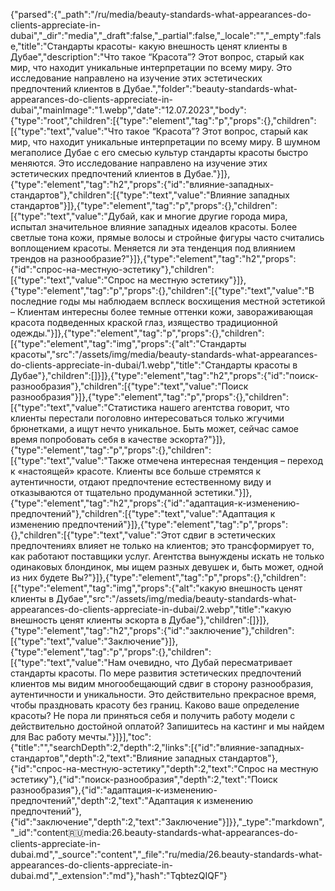{"parsed":{"_path":"/ru/media/beauty-standards-what-appearances-do-clients-appreciate-in-dubai","_dir":"media","_draft":false,"_partial":false,"_locale":"","_empty":false,"title":"Стандарты красоты- какую внешность ценят клиенты в Дубае","description":"Что такое “Красота”? Этот вопрос, старый как мир, что находит уникальные интерпретации по всему миру. Это исследование направлено на изучение этих эстетических предпочтений клиентов в Дубае.","folder":"beauty-standards-what-appearances-do-clients-appreciate-in-dubai","mainImage":"1.webp","date":"12.07.2023","body":{"type":"root","children":[{"type":"element","tag":"p","props":{},"children":[{"type":"text","value":"Что такое “Красота”? Этот вопрос, старый как мир, что находит уникальные интерпретации по всему миру. В шумном мегаполисе Дубае с его смесью культур стандарты красоты быстро меняются. Это исследование направлено на изучение этих эстетических предпочтений клиентов в Дубае."}]},{"type":"element","tag":"h2","props":{"id":"влияние-западных-стандартов"},"children":[{"type":"text","value":"Влияние западных стандартов"}]},{"type":"element","tag":"p","props":{},"children":[{"type":"text","value":"Дубай, как и многие другие города мира, испытал значительное влияние западных идеалов красоты. Более светлые тона кожи, прямые волосы и стройные фигуры часто считались воплощением красоты. Меняется ли эта тенденция под влиянием трендов на разнообразие?"}]},{"type":"element","tag":"h2","props":{"id":"спрос-на-местную-эстетику"},"children":[{"type":"text","value":"Спрос на местную эстетику"}]},{"type":"element","tag":"p","props":{},"children":[{"type":"text","value":"В последние годы мы наблюдаем всплеск восхищения местной эстетикой – Клиентам интересны более темные оттенки кожи, завораживающая красота подведенных краской глаз, изящество традиционной одежды."}]},{"type":"element","tag":"p","props":{},"children":[{"type":"element","tag":"img","props":{"alt":"Стандарты красоты","src":"/assets/img/media/beauty-standards-what-appearances-do-clients-appreciate-in-dubai/1.webp","title":"Стандарты красоты в Дубае"},"children":[]}]},{"type":"element","tag":"h2","props":{"id":"поиск-разнообразия"},"children":[{"type":"text","value":"Поиск разнообразия"}]},{"type":"element","tag":"p","props":{},"children":[{"type":"text","value":"Статистика нашего агентства говорит, что клиенты перестали поголовно интересоваться только жгучими брюнетками, а ищут нечто уникальное. Быть может, сейчас самое время попробовать себя в качестве эскорта?"}]},{"type":"element","tag":"p","props":{},"children":[{"type":"text","value":"Также отмечена интересная тенденция – переход к «настоящей» красоте. Клиенты все больше стремятся к аутентичности, отдают предпочтение естественному виду и отказываются от тщательно продуманной эстетики."}]},{"type":"element","tag":"h2","props":{"id":"адаптация-к-изменению-предпочтений"},"children":[{"type":"text","value":"Адаптация к изменению предпочтений"}]},{"type":"element","tag":"p","props":{},"children":[{"type":"text","value":"Этот сдвиг в эстетических предпочтениях влияет не только на клиентов; это трансформирует то, как работают поставщики услуг. Агентства вынуждены искать не только одинаковых блондинок, мы ищем разных девушек и, быть может, одной из них будете Вы?"}]},{"type":"element","tag":"p","props":{},"children":[{"type":"element","tag":"img","props":{"alt":"какую внешность ценят клиенты в Дубае","src":"/assets/img/media/beauty-standards-what-appearances-do-clients-appreciate-in-dubai/2.webp","title":"какую внешность ценят клиенты эскорта в Дубае"},"children":[]}]},{"type":"element","tag":"h2","props":{"id":"заключение"},"children":[{"type":"text","value":"Заключение"}]},{"type":"element","tag":"p","props":{},"children":[{"type":"text","value":"Нам очевидно, что Дубай пересматривает стандарты красоты. По мере развития эстетических предпочтений клиентов мы видим многообещающий сдвиг в сторону разнообразия, аутентичности и уникальности. Это действительно прекрасное время, чтобы праздновать красоту без границ. Каково ваше определение красоты? Не пора ли приняться себя и получить работу модели с действительно достойной оплатой? Запишитесь на кастинг и мы найдем для Вас работу мечты."}]}],"toc":{"title":"","searchDepth":2,"depth":2,"links":[{"id":"влияние-западных-стандартов","depth":2,"text":"Влияние западных стандартов"},{"id":"спрос-на-местную-эстетику","depth":2,"text":"Спрос на местную эстетику"},{"id":"поиск-разнообразия","depth":2,"text":"Поиск разнообразия"},{"id":"адаптация-к-изменению-предпочтений","depth":2,"text":"Адаптация к изменению предпочтений"},{"id":"заключение","depth":2,"text":"Заключение"}]}},"_type":"markdown","_id":"content:ru:media:26.beauty-standards-what-appearances-do-clients-appreciate-in-dubai.md","_source":"content","_file":"ru/media/26.beauty-standards-what-appearances-do-clients-appreciate-in-dubai.md","_extension":"md"},"hash":"TqbtezQIQF"}